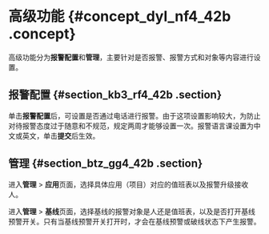 # 高级功能 {#concept_dyl_nf4_42b .concept}

高级功能分为**报警配置**和**管理**，主要针对是否报警、报警方式和对象等内容进行设置。

## 报警配置 {#section_kb3_rf4_42b .section}

单击**报警配置**后，可设置是否通过电话进行报警。由于这项设置影响较大，为防止对待报警态度过于随意和不规范，规定两周才能够设置一次。报警语言课设置为中文或英文，单击**提交**后生效。

## 管理 {#section_btz_gg4_42b .section}

进入**管理** \> **应用**页面，选择具体应用（项目）对应的值班表以及报警升级接收人。

进入**管理** \> **基线**页面，选择基线的报警对象是人还是值班表，以及是否打开基线预警开关。只有当基线预警开关打开时，才会在基线预警或破线状态下产生报警。

